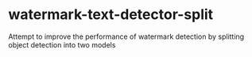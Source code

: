 # watermark-text-detector-split
Attempt to improve the performance of watermark detection by splitting object detection into two models
